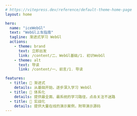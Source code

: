 ```yaml
---
# https://vitepress.dev/reference/default-theme-home-page
layout: home

hero:
  name: "iceWebGl"
  text: "WebGl上车指南"
  tagline: 渐进式学习 WebGl
  actions:
    - theme: brand
      text: 立即出发
      link: /content/二、WebGl基础/1. 初识WebGl
    - theme: alt
      text: 导读
      link: /content/一、前言/1. 导读

features:
  - title: 🍭 渐进式
    details: 从基础开始，逐步深入学习 WebGl
  - title: 🌈 体系化
    details: 提供最全面、最系统的学习路径，点击关注不迷路
  - title: 🍓 实战化
    details: 提供大量在线的演示案例，附带演示源码
---
```



